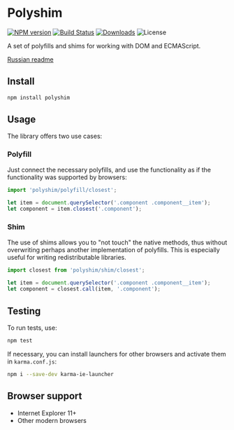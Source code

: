 # Polyshim

[![NPM version](http://img.shields.io/npm/v/polyshim.svg?style=flat)](https://www.npmjs.org/package/polyshim)
[![Build Status](https://img.shields.io/travis/paulzi/polyshim/master.svg)](https://travis-ci.org/paulzi/polyshim)
[![Downloads](https://img.shields.io/npm/dt/polyshim.svg)](https://www.npmjs.org/package/polyshim)
![License](https://img.shields.io/npm/l/express.svg)

A set of polyfills and shims for working with DOM and ECMAScript.

[Russian readme](https://github.com/paulzi/polyshim/blob/master/README.ru.md)

## Install

```sh
npm install polyshim
```

## Usage

The library offers two use cases:

### Polyfill

Just connect the necessary polyfills, and use the functionality as if the functionality was supported by browsers:

```javascript
import 'polyshim/polyfill/closest';

let item = document.querySelector('.component .component__item');
let component = item.closest('.component');
```

### Shim

The use of shims allows you to "not touch" the native methods, thus without overwriting perhaps another implementation of polyfills. This is especially useful for writing redistributable libraries.

```javascript
import closest from 'polyshim/shim/closest';

let item = document.querySelector('.component .component__item');
let component = closest.call(item, '.component');
```

## Testing

To run tests, use:

```sh
npm test
```

If necessary, you can install launchers for other browsers and activate them in `karma.conf.js`:

```sh
npm i --save-dev karma-ie-launcher
```

## Browser support

- Internet Explorer 11+
- Other modern browsers
